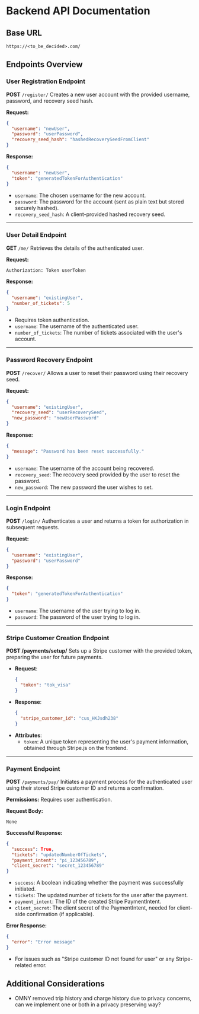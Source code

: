 # **Backend API Documentation**

## **Base URL**
```
https://<to_be_decided>.com/
```

## **Endpoints Overview**


### User Registration Endpoint
**POST** `/register/`
Creates a new user account with the provided username, password, and recovery seed hash.

**Request:**
```json
{
  "username": "newUser",
  "password": "userPassword",
  "recovery_seed_hash": "hashedRecoverySeedFromClient"
}
```

**Response:**
```json
{
  "username": "newUser",
  "token": "generatedTokenForAuthentication"
}
```
- `username`: The chosen username for the new account.
- `password`: The password for the account (sent as plain text but stored securely hashed).
- `recovery_seed_hash`: A client-provided hashed recovery seed.

---

### User Detail Endpoint
**GET** `/me/`
Retrieves the details of the authenticated user.

**Request:**
```plaintext
Authorization: Token userToken
```

**Response:**
```json
{
  "username": "existingUser",
  "number_of_tickets": 5
}
```
- Requires token authentication.
- `username`: The username of the authenticated user.
- `number_of_tickets`: The number of tickets associated with the user's account.

---

### Password Recovery Endpoint
**POST** `/recover/`
Allows a user to reset their password using their recovery seed.

**Request:**
```json
{
  "username": "existingUser",
  "recovery_seed": "userRecoverySeed",
  "new_password": "newUserPassword"
}
```

**Response:**
```json
{
  "message": "Password has been reset successfully."
}
```
- `username`: The username of the account being recovered.
- `recovery_seed`: The recovery seed provided by the user to reset the password.
- `new_password`: The new password the user wishes to set.

---

### Login Endpoint
**POST** `/login/`
Authenticates a user and returns a token for authorization in subsequent requests.

**Request:**
```json
{
  "username": "existingUser",
  "password": "userPassword"
}
```

**Response:**
```json
{
  "token": "generatedTokenForAuthentication"
}
```
- `username`: The username of the user trying to log in.
- `password`: The password of the user trying to log in.

---

### Stripe Customer Creation Endpoint
**POST /payments/setup/**
Sets up a Stripe customer with the provided token, preparing the user for future payments.
- **Request**:
  ```json
  {
    "token": "tok_visa"
  }
  ```
- **Response**:
  ```json
  {
    "stripe_customer_id": "cus_HKJsdh238"
  }
  ```
- **Attributes**:
  - `token`: A unique token representing the user's payment information, obtained through Stripe.js on the frontend.
  
---

### Payment Endpoint
**POST** `/payments/pay/`
Initiates a payment process for the authenticated user using their stored Stripe customer ID and returns a confirmation.

**Permissions:** Requires user authentication.

**Request Body:**
```
None
```
**Successful Response:**
```json
{
  "success": True,
  "tickets": "updatedNumberOfTickets",
  "payment_intent": "pi_123456789",
  "client_secret": "secret_123456789"
}
```
- `success`: A boolean indicating whether the payment was successfully initiated.
- `tickets`: The updated number of tickets for the user after the payment.
- `payment_intent`: The ID of the created Stripe PaymentIntent.
- `client_secret`: The client secret of the PaymentIntent, needed for client-side confirmation (if applicable).

**Error Response:**
```json
{
  "error": "Error message"
}
```
- For issues such as "Stripe customer ID not found for user" or any Stripe-related error.



## Additional Considerations
- OMNY removed trip history and charge history due to privacy concerns, can we implement one or both in a privacy preserving way?

